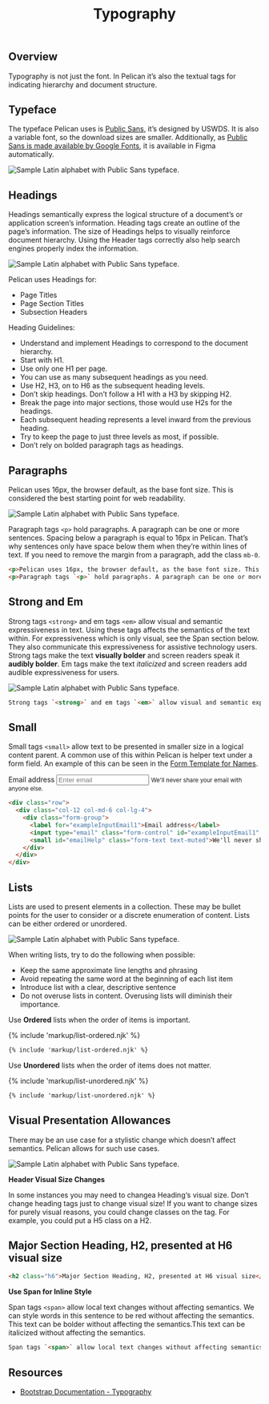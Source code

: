 ﻿---
title: Typography
summary: Guidelines for presenting textual information.
tags: typography, font, typeface
layout: guide
eleventyNavigation:
  key: Typography
  parent: Foundation
  order: 8
  excerpt: Guidelines for presenting textual information.
  img: /img/illustrations/illus-typography.svg
---

## Overview

Typography is not just the font. In Pelican it’s also the textual tags for indicating hierarchy and document structure.

## Typeface

The typeface Pelican uses is <a href="https://public-sans.digital.gov/" target="_blank">Public Sans</a>, it’s designed by USWDS. It is also a variable font, so the download sizes are smaller. Additionally, as <a href="https://fonts.google.com/specimen/Public+Sans" target="_blank">Public Sans is made available by Google Fonts</a>, it is available in Figma automatically.

<div class="row mb-12">
  <div class="col-12">
    <img alt="Sample Latin alphabet with Public Sans typeface." class="img-fluid" src="/img/illustrations/typography-typeface.svg">
  </div>
</div>

## Headings

Headings semantically express the logical structure of a document’s or application screen’s information. Heading tags create an outline of the page’s information. The size of Headings helps to visually reinforce document hierarchy. Using the Header tags correctly also help search engines properly index the information.

<div class="row mb-12">
  <div class="col-12">
    <img alt="Sample Latin alphabet with Public Sans typeface." class="" src="/img/illustrations/typography-headings.svg">
  </div>
</div>

Pelican uses Headings for:

- Page Titles
- Page Section Titles
- Subsection Headers

Heading Guidelines:

- Understand and implement Headings to correspond to the document hierarchy.
- Start with H1. 
- Use only one H1 per page.
- You can use as many subsequent headings as you need.
- Use H2, H3, on to H6 as the subsequent heading levels.
- Don’t skip headings. Don’t follow a H1 with a H3 by skipping H2.
- Break the page into major sections, those would use H2s for the headings.
- Each subsequent heading represents a level inward from the previous heading.
- Try to keep the page to just three levels as most, if possible.
- Don’t rely on bolded paragraph tags as headings.

## Paragraphs

Pelican uses 16px, the browser default, as the base font size. This is considered the best starting point for web readability.

<div class="row mb-12">
  <div class="col-12">
    <img alt="Sample Latin alphabet with Public Sans typeface." class="" src="/img/illustrations/typography-paragraphs.svg">
  </div>
</div>

Paragraph tags `<p>` hold paragraphs. A paragraph can be one or more sentences. Spacing below a paragraph is equal to 16px in Pelican. That’s why sentences only have space below them when they’re within  lines of text. If you need to remove the margin from a paragraph, add the class `mb-0`.

```html
<p>Pelican uses 16px, the browser default, as the base font size. This is considered the best starting point for web readability.</p>
<p>Paragraph tags `<p>` hold paragraphs. A paragraph can be one or more sentences. Spacing below a paragraph is equal to 16px in Pelican. That’s why sentences only have space below them when they’re not within other lines of text. If you need to remove the margin from a paragraph, add the class `mb-0`.</p>
```
## Strong and Em

Strong tags `<strong>` and em tags `<em>` allow visual and semantic expressiveness in text. Using these tags affects the semantics of the text within. For expressiveness which is only visual, see the Span section below. They also communicate this expressiveness for assistive technology users. Strong tags make the text <strong>visually bolder</strong> and screen readers speak it <strong>audibly bolder</strong>.  Em tags make the text <em>italicized</em> and screen readers add audible expressiveness for users.

<div class="row mb-12">
  <div class="col-12">
    <img alt="Sample Latin alphabet with Public Sans typeface." class="" src="/img/illustrations/typography-strong-em.svg">
  </div>
</div>

```html
Strong tags `<strong>` and em tags `<em>` allow visual and semantic expressiveness in text. Using these tags affects the semantics of the text within. For expressiveness which is only visual, see the Span section below. They also communicate this expressiveness for assistive technology users. Strong tags make the text <strong>visually bolder</strong> and screen readers speak it <strong>audibly bolder</strong>.  Em tags make the text <em>italicized</em> and screen readers add audible expressiveness for users.
```

## Small

Small tags `<small>` allow text to be presented in smaller size in a logical content parent. A common use of this within Pelican is helper text under a form field. An example of this can be seen in the [Form Template for Names](/form-templates/name/).

<div class="row">
  <div class="col-12 col-md-6 col-lg-4">
    <div class="form-group">
      <label for="exampleInputEmail1">Email address</label>
      <input type="email" class="form-control" id="exampleInputEmail1" aria-describedby="emailHelp" placeholder="Enter email">
      <small id="emailHelp" class="form-text text-muted">We'll never share your email with anyone else.</small>
    </div>
  </div>
</div>

```html
<div class="row">
  <div class="col-12 col-md-6 col-lg-4">
    <div class="form-group">
      <label for="exampleInputEmail1">Email address</label>
      <input type="email" class="form-control" id="exampleInputEmail1" aria-describedby="emailHelp" placeholder="Enter email">
      <small id="emailHelp" class="form-text text-muted">We'll never share your email with anyone else.</small>
    </div>
  </div>
</div>
```

## Lists

Lists are used to present elements in a collection. These may be bullet points for the user to consider or a discrete enumeration of content. Lists can be either ordered or unordered. 

<div class="row mb-12">
  <div class="col-12">
    <img alt="Sample Latin alphabet with Public Sans typeface." class="" src="/img/illustrations/typography-lists.svg">
  </div>
</div>

When writing lists, try to do the following when possible:

* Keep the same approximate line lengths and phrasing    
* Avoid repeating the same word at the beginning of each list item
* Introduce list with a clear, descriptive sentence
* Do not overuse lists in content. Overusing lists will diminish their importance.

Use **Ordered** lists when the order of items is important.

{% include 'markup/list-ordered.njk' %}

``` html
{% include 'markup/list-ordered.njk' %}
```

Use **Unordered** lists when the order of items does not matter.

{% include 'markup/list-unordered.njk' %}

``` html
{% include 'markup/list-unordered.njk' %}
```

## Visual Presentation Allowances

There may be an use case for a stylistic change which doesn’t affect semantics. Pelican allows for such use cases.

<div class="row mb-12">
  <div class="col-12">
    <img alt="Sample Latin alphabet with Public Sans typeface." class="" src="/img/illustrations/typography-visual-style.svg">
  </div>
</div>

**Header Visual Size Changes**

In some instances you may need to changea Heading‘s visual size. Don’t change heading tags just to change visual size! If you want to change sizes for purely visual reasons, you could change classes on the tag. For example, you could put a H5 class on a H2.

<h2 class="h6">Major Section Heading, H2, presented at H6 visual size</h2>

```html
<h2 class="h6">Major Section Heading, H2, presented at H6 visual size</h2>
```

**Use Span for Inline Style**

Span tags `<span>` allow local text changes without affecting semantics. We can style <span class="text-danger">words in this sentence to be red</span> without affecting the semantics. This text can be <span class="font-weight-bold">bolder</span> without affecting the semantics.This text can be <span class="font-italic">italicized</span> without affecting the semantics. 

```html
Span tags `<span>` allow local text changes without affecting semantics. We can style <span class="text-danger">words in this sentence to be red</span> without affecting the semantics. This text can be <span class="font-weight-bold">bolder</span> without affecting the semantics.This text can be <span class="font-italic">italicized</span> without affecting the semantics. 
```

## Resources

* <a href="https://getbootstrap.com/docs/4.5/content/typography/" target="_blank">Bootstrap Documentation - Typography</a>

